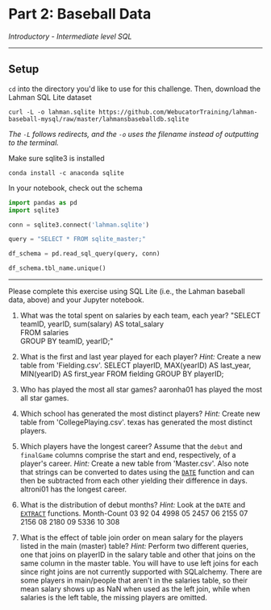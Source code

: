 # Part 2: Baseball Data

*Introductory - Intermediate level SQL*

---

## Setup

`cd` into the directory you'd like to use for this challenge. Then, download the Lahman SQL Lite dataset

```
curl -L -o lahman.sqlite https://github.com/WebucatorTraining/lahman-baseball-mysql/raw/master/lahmansbaseballdb.sqlite
```

*The `-L` follows redirects, and the `-o` uses the filename instead of outputting to the terminal.*

Make sure sqlite3 is installed

```
conda install -c anaconda sqlite
```

In your notebook, check out the schema

```python
import pandas as pd
import sqlite3

conn = sqlite3.connect('lahman.sqlite')

query = "SELECT * FROM sqlite_master;"

df_schema = pd.read_sql_query(query, conn)

df_schema.tbl_name.unique()
```

---

Please complete this exercise using SQL Lite (i.e., the Lahman baseball data, above) and your Jupyter notebook.

1. What was the total spent on salaries by each team, each year?
"SELECT teamID, yearID, sum(salary) AS total_salary \
FROM salaries \
GROUP BY teamID, yearID;"

2. What is the first and last year played for each player? *Hint:* Create a new table from 'Fielding.csv'.
SELECT playerID, MAX(yearID) AS last_year, MIN(yearID) AS first_year FROM fielding GROUP BY playerID;

3. Who has played the most all star games?
aaronha01 has played the most all star games.

4. Which school has generated the most distinct players? *Hint:* Create new table from 'CollegePlaying.csv'.
texas has generated the most distinct players.

5. Which players have the longest career? Assume that the `debut` and `finalGame` columns comprise the start and end, respectively, of a player's career. *Hint:* Create a new table from 'Master.csv'. Also note that strings can be converted to dates using the [`DATE`](https://wiki.postgresql.org/wiki/Working_with_Dates_and_Times_in_PostgreSQL#WORKING_with_DATETIME.2C_DATE.2C_and_INTERVAL_VALUES) function and can then be subtracted from each other yielding their difference in days.
altroni01 has the longest career.

6. What is the distribution of debut months? *Hint:* Look at the `DATE` and [`EXTRACT`](https://www.postgresql.org/docs/current/static/functions-datetime.html#FUNCTIONS-DATETIME-EXTRACT) functions.
Month-Count
03	92
04	4998
05	2457
06	2155
07	2156
08	2180
09	5336
10	308

7. What is the effect of table join order on mean salary for the players listed in the main (master) table? *Hint:* Perform two different queries, one that joins on playerID in the salary table and other that joins on the same column in the master table. You will have to use left joins for each since right joins are not currently supported with SQLalchemy.
There are some players in main/people that aren't in the salaries table, so their mean salary shows up as NaN when used as the left join, while when salaries is the left table, the missing players are omitted.
